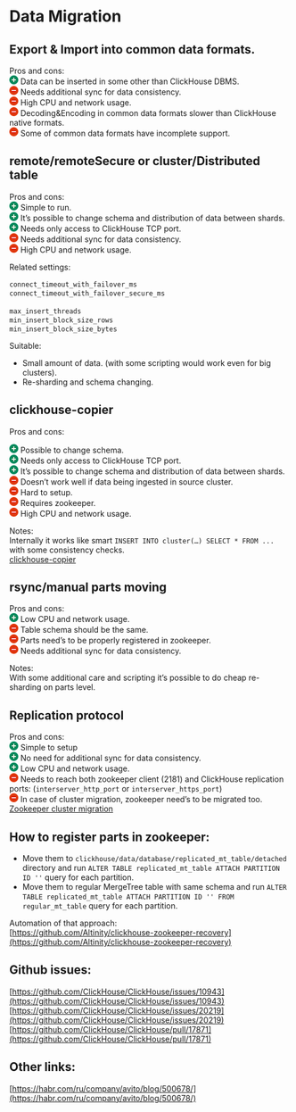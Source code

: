 # Data Migration

## Export & Import into common data formats. <a id="DataMigration-Export&amp;Importintocommondataformats."></a>

Pros and cons:  
![\(plus\)](../../.gitbook/assets/add.png) Data can be inserted in some other than ClickHouse DBMS.  
![\(minus\)](../../.gitbook/assets/forbidden.png) Needs additional sync for data consistency.  
![\(minus\)](../../.gitbook/assets/forbidden.png) High CPU and network usage.  
![\(minus\)](../../.gitbook/assets/forbidden.png) Decoding&Encoding in common data formats slower than ClickHouse native formats.  
![\(minus\)](../../.gitbook/assets/forbidden.png) Some of common data formats have incomplete support.

## remote/remoteSecure or cluster/Distributed table <a id="DataMigration-remote/remoteSecureorcluster/Distributedtable"></a>

Pros and cons:  
![\(plus\)](../../.gitbook/assets/add.png) Simple to run.  
![\(plus\)](../../.gitbook/assets/add.png) It’s possible to change schema and distribution of data between shards.  
![\(plus\)](../../.gitbook/assets/add.png) Needs only access to ClickHouse TCP port.  
![\(minus\)](../../.gitbook/assets/forbidden.png) Needs additional sync for data consistency.  
![\(minus\)](../../.gitbook/assets/forbidden.png) High CPU and network usage.

Related settings:

```text
connect_timeout_with_failover_ms
connect_timeout_with_failover_secure_ms

max_insert_threads
min_insert_block_size_rows
min_insert_block_size_bytes
```

Suitable:

* Small amount of data. \(with some scripting would work even for big clusters\).
* Re-sharding and schema changing.

## clickhouse-copier <a id="DataMigration-clickhouse-copier"></a>

Pros and cons:

![\(plus\)](../../.gitbook/assets/add.png) Possible to change schema.  
![\(plus\)](../../.gitbook/assets/add.png) Needs only access to ClickHouse TCP port.  
![\(plus\)](../../.gitbook/assets/add.png) It’s possible to change schema and distribution of data between shards.  
![\(minus\)](../../.gitbook/assets/forbidden.png) Doesn’t work well if data being ingested in source cluster.  
![\(minus\)](../../.gitbook/assets/forbidden.png) Hard to setup.  
![\(minus\)](../../.gitbook/assets/forbidden.png) Requires zookeeper.  
![\(minus\)](../../.gitbook/assets/forbidden.png) High CPU and network usage.

Notes:  
Internally it works like smart `INSERT INTO cluster(…) SELECT * FROM ...`  with some consistency checks.  
[clickhouse-copier](altinity-kb-clickhouse-copier/)

## rsync/manual parts moving <a id="DataMigration-rsync/manualpartsmoving"></a>

Pros and cons:  
![\(plus\)](../../.gitbook/assets/add.png) Low CPU and network usage.  
![\(minus\)](../../.gitbook/assets/forbidden.png) Table schema should be the same.  
![\(minus\)](../../.gitbook/assets/forbidden.png) Parts need’s to be properly registered in zookeeper.  
![\(minus\)](../../.gitbook/assets/forbidden.png) Needs additional sync for data consistency.  
  
Notes:  
With some additional care and scripting it’s possible to do cheap re-sharding on parts level.

## Replication protocol <a id="DataMigration-Replicationprotocol"></a>

Pros and cons:  
![\(plus\)](../../.gitbook/assets/add.png) Simple to setup  
![\(plus\)](../../.gitbook/assets/add.png) No need for additional sync for data consistency.  
![\(plus\)](../../.gitbook/assets/add.png) Low CPU and network usage.  
![\(minus\)](../../.gitbook/assets/forbidden.png) Needs to reach both zookeeper client \(2181\) and ClickHouse replication ports: \(`interserver_http_port` or `interserver_https_port`\)  
![\(minus\)](../../.gitbook/assets/forbidden.png) In case of cluster migration, zookeeper need’s to be migrated too.  
[Zookeeper cluster migration](../altinity-kb-zookeeper/altinity-kb-zookeeper-cluster-migration.md)

## How to register parts in zookeeper: <a id="DataMigration-Howtoregisterpartsinzookeeper:"></a>

* Move them to `clickhouse/data/database/replicated_mt_table/detached` directory and run `ALTER TABLE replicated_mt_table ATTACH PARTITION ID ''` query for each partition.
* Move them to regular MergeTree table with same schema and run `ALTER TABLE replicated_mt_table ATTACH PARTITION ID '' FROM regular_mt_table` query for each partition.

Automation of that approach:  
[https://github.com/Altinity/clickhouse-zookeeper-recovery](https://github.com/Altinity/clickhouse-zookeeper-recovery)

## Github issues: <a id="DataMigration-Githubissues:"></a>

[https://github.com/ClickHouse/ClickHouse/issues/10943](https://github.com/ClickHouse/ClickHouse/issues/10943)  
[https://github.com/ClickHouse/ClickHouse/issues/20219](https://github.com/ClickHouse/ClickHouse/issues/20219)  
[https://github.com/ClickHouse/ClickHouse/pull/17871](https://github.com/ClickHouse/ClickHouse/pull/17871)

## Other links: <a id="DataMigration-Otherlinks:"></a>

[https://habr.com/ru/company/avito/blog/500678/](https://habr.com/ru/company/avito/blog/500678/)

